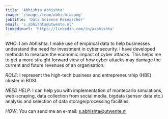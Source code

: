 ```yaml
---
title: 'Abhishta Abhishta'
image: '/images/team/abhishta.png'
jobtitle: 'Data Science Researcher'
email: 's.abhishta@utwente.nl'
linkedinurl: 'https://linkedin.com/in/aabhishta'
---
```


*WHO*: I am Abhishta. I make use of empirical data to help businesses understand the need for investment in cyber security. I have developed methods to measure the economic impact of cyber attacks. This helps me to get a more straight forward view of how cyber attacks may damage the current and future revenues of an organisation.

*ROLE*: I represent the high-tech business and entrepreneurship (HBE) cluster in BDSI.

*NEED HELP*: I can help you with implementation of montecarlo simulations, web-scraping, data collection from social media, bigdata (sensor data etc.) analysis and selection of data storage/processing facilities.

*HOW*: You can send me an e-mail: [s.abhishta@utwente.nl](mailto:s.abhishta@utwente.nl)
